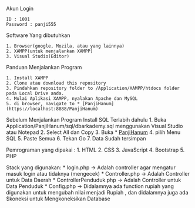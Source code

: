 Akun Login
 
    ID : 1001
    Password : panji555
  
Software Yang dibutuhkan
  
    1. Browser(google, Mozila, atau yang lainnya)
    2. XAMPP(untuk menjalankan XAMPP)
    3. Visual Studio(Editor)

Panduan Menjalankan Program

    1. Install XAMPP
    2. Clone atau download this repository
    3. Pindahkan repository folder to /Application/XAMPP/htdocs folder pada Local Drive anda.
    4. Mulai Aplikasi XAMPP, nyalakan Apache dan MySQL
    5. di browser, navigate to * [PanjiHanum](https://localhost:8888/PanjiHanum)
  
Sebelum Menjalankan Program Install SQL Terlabih dahulu
    1. Buka Application/PanjiHanum/sql/dbarkademy.sql menggunakan Visual Studio atau Notepad
    2. Select All dan Copy 
    3. Buka * [PanjiHanum](https://localhost:8888/PanjiHanum)
    4. pilih Menu SQL
    5. Paste Semua
    6. Tekan Go
    7. Data Sudah tersimpan
  
Pemrograman  yang dipakai :
    1. HTML
    2. CSS
    3. JavaScript
    4. Bootstrap
    5. PHP
 
Stack yang digunakan:
    * login.php -> Adalah controller agar mengatur masuk login atau tidaknya (mengecek)
    * Controller.php -> Adalah Controller untuk Data Daerah
    * ControllerPenduduk.php -> Adalah Controller untuk Data Penduduk
    * Config.php -> Didalamnya ada function rupiah yang digunakan untuk mengubah nilai menjadi Rupiah , dan didalamnya juga ada $koneksi untuk Mengkoneksikan Database
